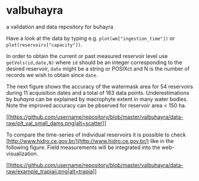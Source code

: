 # valbuhayra
a validation and data repository for buhayra

Have a look at the data by typing e.g. `plot(wm["ingestion_time"])` or `plot(reservoirs["capacity"])`.

In order to obtain the current or past measured reservoir level use `getVols(id,date,N)` where `id` should be an integer corresponding to the desired reservoir, `date` might be a string or POSIXct and N is the number of records we wish to obtain since `date`.

The next figure shows the accuracy of the watermask area for 54 reservoirs during 11 acquisition dates and a total of 163 data points. Underestimations by _buhayra_ can be explained by macrophyte extent in many water bodies. Note the improved accuracy can be pbserved for reservoir area < 150 ha.

[[https://github.com/username/repository/blob/master/valbuhayra/data-raw/plt_val_small_dams.png|alt=scatter]]

To compare the time-series of individual reservoirs it is possible to check  [http://www.hidro.ce.gov.br/](http://www.hidro.ce.gov.br/) like in the following figure. Field measurements will be integrated into the web-visualization.

[[https://github.com/username/repository/blob/master/valbuhayra/data-raw/example_trapiaii.png|alt=trapia]]
